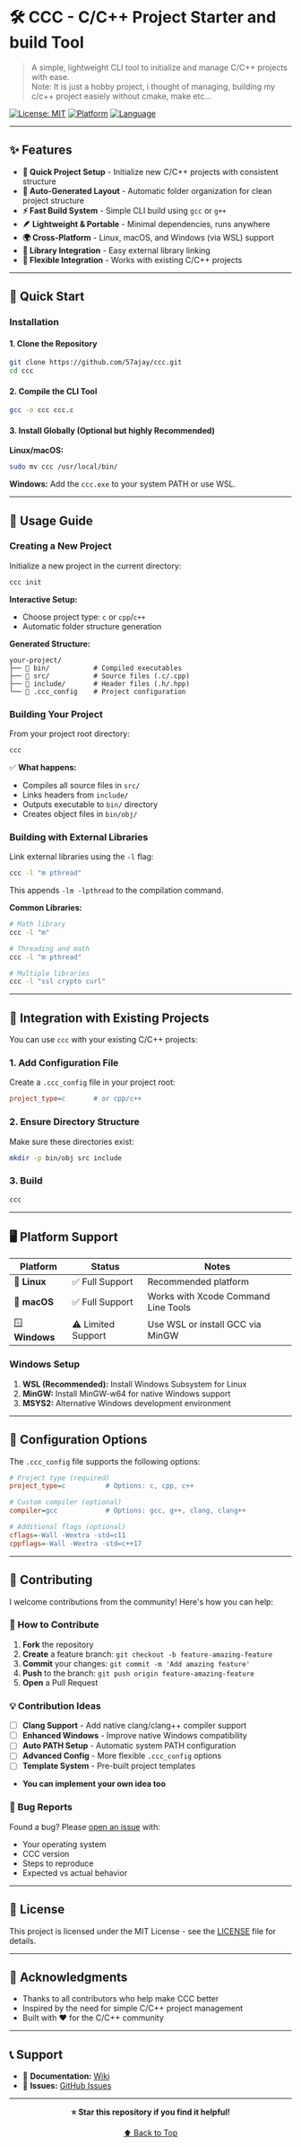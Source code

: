 # 🛠️ CCC - C/C++ Project Starter and build Tool

> A simple, lightweight CLI tool to initialize and manage C/C++ projects with ease.<br>
> Note: It is just a hobby project, i thought of managing, building my c/c++ project easiely without cmake, make etc...

[![License: MIT](https://img.shields.io/badge/License-MIT-yellow.svg)](https://opensource.org/licenses/MIT)
[![Platform](https://img.shields.io/badge/platform-Linux%20%7C%20macOS%20%7C%20Windows-lightgrey)](https://github.com/57ajay/ccc)
[![Language](https://img.shields.io/badge/language-C-blue.svg)](https://github.com/57ajay/ccc)

---

## ✨ Features

- **🚀 Quick Project Setup** - Initialize new C/C++ projects with consistent structure
- **📁 Auto-Generated Layout** - Automatic folder organization for clean project structure
- **⚡ Fast Build System** - Simple CLI build using `gcc` or `g++`
- **🪶 Lightweight & Portable** - Minimal dependencies, runs anywhere
- **🌍 Cross-Platform** - Linux, macOS, and Windows (via WSL) support
- **🔗 Library Integration** - Easy external library linking
- **🔄 Flexible Integration** - Works with existing C/C++ projects

---

## 🚀 Quick Start

### Installation

#### 1. Clone the Repository
```bash
git clone https://github.com/57ajay/ccc.git
cd ccc
```

#### 2. Compile the CLI Tool
```bash
gcc -o ccc ccc.c
```

#### 3. Install Globally (Optional but highly Recommended)
**Linux/macOS:**
```bash
sudo mv ccc /usr/local/bin/
```

**Windows:**
Add the `ccc.exe` to your system PATH or use WSL.

---

## 📖 Usage Guide

### Creating a New Project

Initialize a new project in the current directory:

```bash
ccc init
```

**Interactive Setup:**
- Choose project type: `c` or `cpp`/`c++`
- Automatic folder structure generation

**Generated Structure:**
```
your-project/
├── 📁 bin/           # Compiled executables
├── 📁 src/           # Source files (.c/.cpp)
├── 📁 include/       # Header files (.h/.hpp)
└── 📄 .ccc_config    # Project configuration
```

### Building Your Project

From your project root directory:

```bash
ccc
```

✅ **What happens:**
- Compiles all source files in `src/`
- Links headers from `include/`
- Outputs executable to `bin/` directory
- Creates object files in `bin/obj/`

### Building with External Libraries

Link external libraries using the `-l` flag:

```bash
ccc -l "m pthread"
```

This appends `-lm -lpthread` to the compilation command.

**Common Libraries:**
```bash
# Math library
ccc -l "m"

# Threading and math
ccc -l "m pthread"

# Multiple libraries
ccc -l "ssl crypto curl"
```

---

## 🔧 Integration with Existing Projects

You can use `ccc` with your existing C/C++ projects:

### 1. Add Configuration File

Create a `.ccc_config` file in your project root:

```ini
project_type=c       # or cpp/c++
```

### 2. Ensure Directory Structure

Make sure these directories exist:
```bash
mkdir -p bin/obj src include
```

### 3. Build

```bash
ccc
```

---

## 🖥️ Platform Support

| Platform | Status | Notes |
|----------|--------|-------|
| 🐧 **Linux** | ✅ Full Support | Recommended platform |
| 🍎 **macOS** | ✅ Full Support | Works with Xcode Command Line Tools |
| 🪟 **Windows** | ⚠️ Limited Support | Use WSL or install GCC via MinGW |

### Windows Setup
1. **WSL (Recommended):** Install Windows Subsystem for Linux
2. **MinGW:** Install MinGW-w64 for native Windows support
3. **MSYS2:** Alternative Windows development environment

---

## 📝 Configuration Options

The `.ccc_config` file supports the following options:

```ini
# Project type (required)
project_type=c          # Options: c, cpp, c++

# Custom compiler (optional)
compiler=gcc            # Options: gcc, g++, clang, clang++

# Additional flags (optional)
cflags=-Wall -Wextra -std=c11
cppflags=-Wall -Wextra -std=c++17
```

---

## 🤝 Contributing

I welcome contributions from the community! Here's how you can help:

### 🎯 How to Contribute

1. **Fork** the repository
2. **Create** a feature branch: `git checkout -b feature-amazing-feature`
3. **Commit** your changes: `git commit -m 'Add amazing feature'`
4. **Push** to the branch: `git push origin feature-amazing-feature`
5. **Open** a Pull Request

### 💡 Contribution Ideas

- [ ] **Clang Support** - Add native clang/clang++ compiler support
- [ ] **Enhanced Windows** - Improve native Windows compatibility
- [ ] **Auto PATH Setup** - Automatic system PATH configuration
- [ ] **Advanced Config** - More flexible `.ccc_config` options
- [ ] **Template System** - Pre-built project templates
- **You can implement your own idea too**

### 🐛 Bug Reports

Found a bug? Please [open an issue](https://github.com/57ajay/ccc/issues) with:
- Your operating system
- CCC version
- Steps to reproduce
- Expected vs actual behavior

---

## 📄 License

This project is licensed under the MIT License - see the [LICENSE](LICENSE) file for details.

---

## 🙏 Acknowledgments

- Thanks to all contributors who help make CCC better
- Inspired by the need for simple C/C++ project management
- Built with ❤️ for the C/C++ community

---

## 📞 Support

- 📖 **Documentation:** [Wiki](https://github.com/57ajay/ccc/README.md)
- 🐛 **Issues:** [GitHub Issues](https://github.com/57ajay/ccc/issues)

---

<div align="center">

**⭐ Star this repository if you find it helpful!**

[⬆️ Back to Top](#️-ccc---cc-project-starter-tool)

</div>
